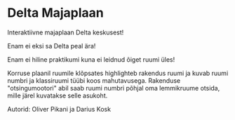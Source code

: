 # Delta Majaplaan

Interaktiivne majaplaan Delta keskusest!

Enam ei eksi sa Delta peal ära!

Enam ei hiline praktikumi kuna ei leidnud õiget ruumi üles!

Korruse plaanil ruumile klõpsates highlighteb rakendus ruumi ja kuvab ruumi numbri ja klassiruumi tüübi koos mahutavusega.
Rakenduse "otsingumootori" abil saab ruumi numbri põhjal oma lemmikruume otsida, mille järel kuvatakse selle asukoht.


Autorid: Oliver Pikani ja Darius Kosk
